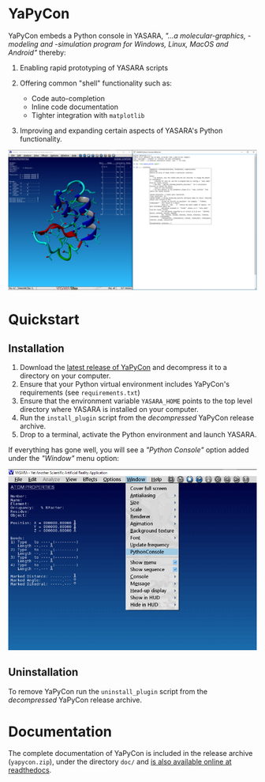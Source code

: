# YaPyCon

YaPyCon embeds a Python console in YASARA, *"...a molecular-graphics, -modeling and -simulation
program for Windows, Linux, MacOS and Android"* thereby:

1. Enabling rapid prototyping of YASARA scripts
2. Offering common "shell" functionality such as:
   * Code auto-completion
   * Inline code documentation
   * Tighter integration with ``matplotlib``

3. Improving and expanding certain aspects of YASARA's Python functionality.

![image](https://raw.githubusercontent.com/aanastasiou/yapycon/main/doc/source/resources/figures/fig_main_yapycon.png)

# Quickstart

## Installation

1. Download the [latest release of YaPyCon](https://github.com/aanastasiou/yapycon/releases/latest/download/yapycon.zip)
   and decompress it to a directory on your computer.
2. Ensure that your Python virtual environment includes YaPyCon's requirements (see `requirements.txt`)
3. Ensure that the environment variable `YASARA_HOME` points to the top level directory where YASARA is installed 
   on your computer.
4. Run the `install_plugin` script from the *decompressed* YaPyCon release archive.
5. Drop to a terminal, activate the Python environment and launch YASARA.

If everything has gone well, you will see a *"Python Console"* option added under the *"Window"* menu option:

![image](https://raw.githubusercontent.com/aanastasiou/yapycon/main/doc/source/resources/figures/fig_showing_option_focused.png)

## Uninstallation

To remove YaPyCon run the `uninstall_plugin` script from the *decompressed* YaPyCon release archive.

# Documentation

The complete documentation of YaPyCon is included in the release archive (`yapycon.zip`), under the directory `doc/` 
and [is also available online at readthedocs](https://yapycon.readthedocs.io/en/latest/).
